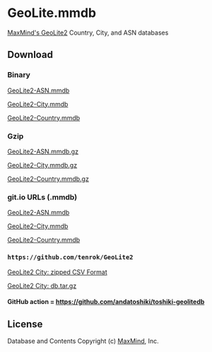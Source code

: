 # GeoLite.mmdb

[MaxMind's GeoLite2](https://dev.maxmind.com/geoip/geoip2/geolite2/) Country, City, and ASN databases

## Download

### Binary

[GeoLite2-ASN.mmdb](https://github.com/mikeV02/GeoLite.mmdb/raw/download/GeoLite2-ASN.mmdb)

[GeoLite2-City.mmdb](https://github.com/mikeV02/GeoLite.mmdb/raw/download/GeoLite2-City.mmdb)

[GeoLite2-Country.mmdb](https://github.com/mikeV02/GeoLite.mmdb/raw/download/GeoLite2-Country.mmdb)


### Gzip

[GeoLite2-ASN.mmdb.gz](https://github.com/mikeV02/GeoLite.mmdb/raw/download/GeoLite2-ASN.mmdb.gz)

[GeoLite2-City.mmdb.gz](https://github.com/mikeV02/GeoLite.mmdb/raw/download/GeoLite2-City.mmdb.gz)

[GeoLite2-Country.mmdb.gz](https://github.com/mikeV02/GeoLite.mmdb/raw/download/GeoLite2-Country.mmdb.gz)

### git.io URLs (.mmdb)

[GeoLite2-ASN.mmdb](https://git.io/GeoLite2-ASN.mmdb)

[GeoLite2-City.mmdb](https://git.io/GeoLite2-City.mmdb)

[GeoLite2-Country.mmdb](https://git.io/GeoLite2-Country.mmdb)


### `https://github.com/tenrok/GeoLite2`

[GeoLite2 City: zipped CSV Format](https://github.com/tenrok/GeoLite2/raw/download/geoip_city_csv.zip)


[GeoLite2 City: db.tar.gz](https://github.com/tenrok/GeoLite2/raw/download/geoip_city_db.tar.gz)



#### GitHub action = https://github.com/andatoshiki/toshiki-geolitedb

## License

Database and Contents Copyright (c) [MaxMind](https://www.maxmind.com/), Inc.
